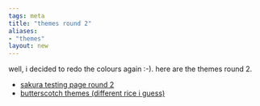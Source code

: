 ```yaml
---
tags: meta
title: "themes round 2"
aliases:
- "themes"
layout: new
---
```


well, i decided to redo the colours again :-). here are the themes round 2.

- [sakura testing page round 2](sakura.md)
- [butterscotch themes (different rice i guess)](butterscotch.md)